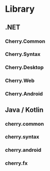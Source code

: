 # Library

## .NET

### Cherry.Common

### Cherry.Syntax

### Cherry.Desktop

### Cherry.Web

### Cherry.Android

## Java / Kotlin

### cherry.common

### cherry.syntax

### cherry.android

### cherry.fx
